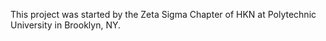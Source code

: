 This project was started by the Zeta Sigma Chapter of HKN at Polytechnic University in Brooklyn, NY.